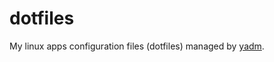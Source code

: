 # dotfiles
My linux apps configuration files (dotfiles) managed by [yadm](https://thelocehiliosan.github.io/yadm/).
